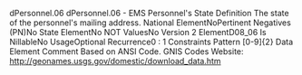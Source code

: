 

dPersonnel.06
dPersonnel.06 - EMS Personnel's State
Definition
The state of the personnel's mailing address.
National ElementNoPertinent Negatives (PN)No
State ElementNo
NOT ValuesNo
Version 2 ElementD08_06
Is NillableNo
UsageOptional
Recurrence0 : 1
Constraints
Pattern
[0-9]{2}
Data Element Comment
Based on ANSI Code.
GNIS Codes Website: http://geonames.usgs.gov/domestic/download_data.htm